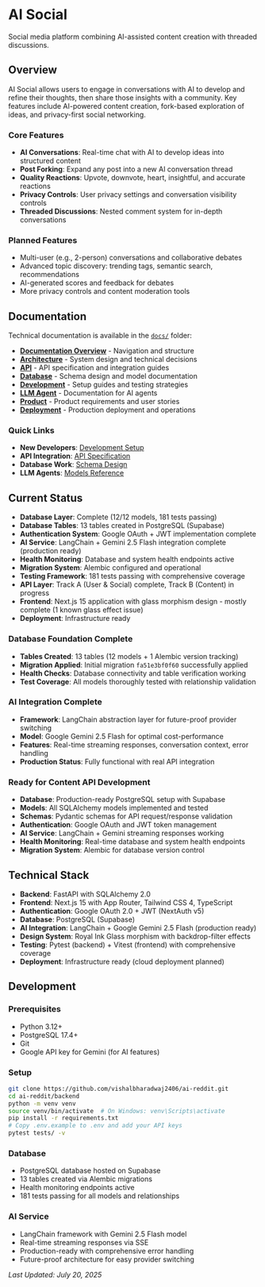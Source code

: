 # AI Social

Social media platform combining AI-assisted content creation with threaded discussions.

## Overview

AI Social allows users to engage in conversations with AI to develop and refine their thoughts, then share those insights with a community. Key features include AI-powered content creation, fork-based exploration of ideas, and privacy-first social networking.

### Core Features

- **AI Conversations**: Real-time chat with AI to develop ideas into structured content
- **Post Forking**: Expand any post into a new AI conversation thread
- **Quality Reactions**: Upvote, downvote, heart, insightful, and accurate reactions
- **Privacy Controls**: User privacy settings and conversation visibility controls
- **Threaded Discussions**: Nested comment system for in-depth conversations

### Planned Features

- Multi-user (e.g., 2-person) conversations and collaborative debates
- Advanced topic discovery: trending tags, semantic search, recommendations
- AI-generated scores and feedback for debates
- More privacy controls and content moderation tools

## Documentation

Technical documentation is available in the [`docs/`](./docs/) folder:

- **[Documentation Overview](./docs/README.md)** - Navigation and structure
- **[Architecture](./docs/architecture/)** - System design and technical decisions
- **[API](./docs/api/)** - API specification and integration guides
- **[Database](./docs/database/)** - Schema design and model documentation
- **[Development](./docs/development/)** - Setup guides and testing strategies
- **[LLM Agent](./docs/llm-agent/)** - Documentation for AI agents
- **[Product](./docs/product/)** - Product requirements and user stories
- **[Deployment](./docs/deployment/)** - Production deployment and operations

### Quick Links
- **New Developers**: [Development Setup](./docs/development/README.md)
- **API Integration**: [API Specification](./docs/api/specification.md)
- **Database Work**: [Schema Design](./docs/database/schema.md)
- **LLM Agents**: [Models Reference](./docs/llm-agent/models-reference.md)

## Current Status

- **Database Layer**: Complete (12/12 models, 181 tests passing)
- **Database Tables**: 13 tables created in PostgreSQL (Supabase)
- **Authentication System**: Google OAuth + JWT implementation complete
- **AI Service**: LangChain + Gemini 2.5 Flash integration complete (production ready)
- **Health Monitoring**: Database and system health endpoints active
- **Migration System**: Alembic configured and operational
- **Testing Framework**: 181 tests passing with comprehensive coverage
- **API Layer**: Track A (User & Social) complete, Track B (Content) in progress
- **Frontend**: Next.js 15 application with glass morphism design - mostly complete (1 known glass effect issue)
- **Deployment**: Infrastructure ready

### Database Foundation Complete
- **Tables Created**: 13 tables (12 models + 1 Alembic version tracking)
- **Migration Applied**: Initial migration `fa51e3bf0f60` successfully applied
- **Health Checks**: Database connectivity and table verification working
- **Test Coverage**: All models thoroughly tested with relationship validation

### AI Integration Complete
- **Framework**: LangChain abstraction layer for future-proof provider switching
- **Model**: Google Gemini 2.5 Flash for optimal cost-performance
- **Features**: Real-time streaming responses, conversation context, error handling
- **Production Status**: Fully functional with real API integration

### Ready for Content API Development
- **Database**: Production-ready PostgreSQL setup with Supabase
- **Models**: All SQLAlchemy models implemented and tested
- **Schemas**: Pydantic schemas for API request/response validation
- **Authentication**: Google OAuth and JWT token management
- **AI Service**: LangChain + Gemini streaming responses working
- **Health Monitoring**: Real-time database and system health endpoints
- **Migration System**: Alembic for database version control

## Technical Stack

- **Backend**: FastAPI with SQLAlchemy 2.0
- **Frontend**: Next.js 15 with App Router, Tailwind CSS 4, TypeScript
- **Authentication**: Google OAuth 2.0 + JWT (NextAuth v5)
- **Database**: PostgreSQL (Supabase)
- **AI Integration**: LangChain + Google Gemini 2.5 Flash (production ready)
- **Design System**: Royal Ink Glass morphism with backdrop-filter effects
- **Testing**: Pytest (backend) + Vitest (frontend) with comprehensive coverage
- **Deployment**: Infrastructure ready (cloud deployment planned)

## Development

### Prerequisites
- Python 3.12+
- PostgreSQL 17.4+
- Git
- Google API key for Gemini (for AI features)

### Setup
```bash
git clone https://github.com/vishalbharadwaj2406/ai-reddit.git
cd ai-reddit/backend
python -m venv venv
source venv/bin/activate  # On Windows: venv\Scripts\activate
pip install -r requirements.txt
# Copy .env.example to .env and add your API keys
pytest tests/ -v
```

### Database
- PostgreSQL database hosted on Supabase
- 13 tables created via Alembic migrations
- Health monitoring endpoints active
- 181 tests passing for all models and relationships

### AI Service
- LangChain framework with Gemini 2.5 Flash model
- Real-time streaming responses via SSE
- Production-ready with comprehensive error handling
- Future-proof architecture for easy provider switching

*Last Updated: July 20, 2025*

